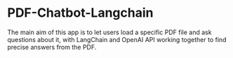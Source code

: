 # PDF-Chatbot-Langchain
The main aim of this app is to let users load a specific PDF file and ask questions about it, with LangChain and OpenAI API working together to find precise answers from the PDF. 
